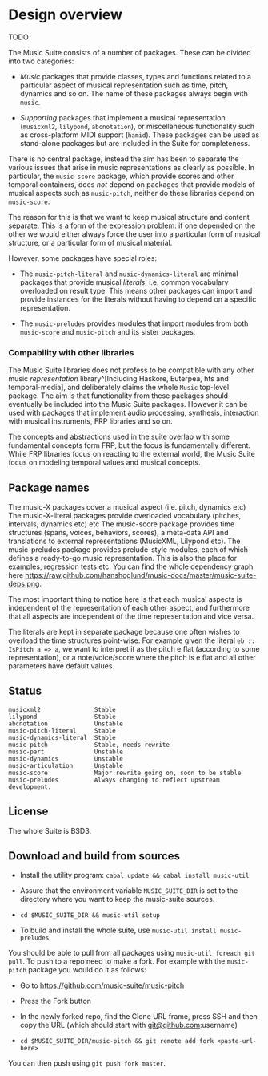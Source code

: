 

# Design overview

<!--
To develop the Music Suite you need the following tools:

* Pandoc
* Transf
* Hslinks
* Lilypond

Most of these can be installed using `cabal install`.

There is a utility program called `music-util`, which simplifies the kind of cross-package development used throughout the Music Suite. This can be installed in the same manner as the packages, i.e. `cabal install music-util`. See [its documentation][music-util-docs] for an overview of the things it can do.

-->

TODO

The Music Suite consists of a number of packages. These can be divided into two categories: 

- *Music* packages that provide classes, types and functions related to a particular aspect of musical representation such as time, pitch, dynamics and so on. The name of these packages always begin with `music`.

- *Supporting* packages that implement a musical representation (`musicxml2`, `lilypond`, `abcnotation`), or miscellaneous functionality such as cross-platform MIDI support (`hamid`). These packages can be used as stand-alone packages but are included in the Suite for completeness.

There is no central package, instead the aim has been to separate the various issues that arise in music representations as clearly as possible. In particular, the `music-score` package, which provide scores and other temporal containers, does *not* depend on packages that provide models of musical aspects such as `music-pitch`, neither do these libraries depend on `music-score`. 

The reason for this is that we want to keep musical structure and content separate. This is a form of the [expression problem](http://en.wikipedia.org/wiki/Expression_problem): if one depended on the other we would either always force the user into a particular form of musical structure, or a particular form of musical material.

However, some packages have special roles:

- The `music-pitch-literal` and `music-dynamics-literal` are minimal packages that provide musical *literals*, i.e. common vocabulary overloaded on result type. This means other packages can import and provide instances for the literals without having to depend on a specific representation.

- The `music-preludes` provides modules that import modules from both `music-score` and `music-pitch` and its sister packages.


### Compability with other libraries

The Music Suite libraries does not profess to be compatible with any other music *representation* library^[Including Haskore, Euterpea, hts and temporal-media], and deliberately claims the whole `Music` top-level package. The aim is that functionality from these packages should eventually be included into the Music Suite packages. However it can be used with packages that implement audio processing, synthesis, interaction with musical instruments, FRP libraries and so on. 

The concepts and abstractions used in the suite overlap with some fundamental concepts form FRP, but the focus is fundamentally different. While FRP libraries focus on reacting to the external world, the Music Suite focus on modeling temporal values and musical concepts.


## Package names

The music-X packages cover a musical aspect (i.e. pitch, dynamics etc)
The music-X-literal packages provide overloaded vocabulary (pitches, intervals, dynamics etc) etc
The music-score package provides time structures (spans, voices, behaviors, scores), a meta-data API and translations to external representations (MusicXML, Lilypond etc).
The music-preludes package provides prelude-style modules, each of which defines a ready-to-go music representation. This is also the place for examples, regression tests etc.
You can find the whole dependency graph here https://raw.github.com/hanshoglund/music-docs/master/music-suite-deps.png.

The most important thing to notice here is that each musical aspects is independent of the representation of each other aspect, and furthermore that all aspects are independent of the time representation and vice versa.

The literals are kept in separate package because one often wishes to overload the time structures point-wise. For example given the literal `eb :: IsPitch a => a`, we want to interpret it as the pitch e flat (according to some representation), or a note/voice/score where the pitch is e flat and all other parameters have default values.

 
## Status

	musicxml2				Stable
	lilypond				Stable
	abcnotation				Unstable
	music-pitch-literal		Stable
	music-dynamics-literal	Stable
	music-pitch				Stable, needs rewrite
	music-part				Unstable
	music-dynamics			Unstable
	music-articulation		Unstable
	music-score				Major rewrite going on, soon to be stable
	music-preludes			Always changing to reflect upstream development.
	
## License

The whole Suite is BSD3.

## Download and build from sources

- Install the utility program: `cabal update && cabal install music-util`

- Assure that the environment variable `MUSIC_SUITE_DIR` is set to the directory where you want to keep the music-suite sources.

- `cd $MUSIC_SUITE_DIR && music-util setup`

- To build and install the whole suite, use `music-util install music-preludes`

You should be able to pull from all packages using `music-util foreach git pull`. To push to a repo need to make a fork. For example with the `music-pitch` package you would do it as follows:

- Go to https://github.com/music-suite/music-pitch

- Press the Fork button

- In the newly forked repo, find the Clone URL frame, press SSH and then copy the URL 
(which should start with git@github.com:username)

- `cd $MUSIC_SUITE_DIR/music-pitch && git remote add fork <paste-url-here>`

You can then push using `git push fork master`.
